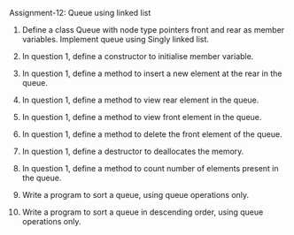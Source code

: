 Assignment-12: Queue using linked list

1. Define a class Queue with node type pointers front and rear as member variables. Implement queue using Singly linked list.

2. In question 1, define a constructor to initialise member variable.

3. In question 1, define a method to insert a new element at the rear in the queue.

4. In question 1, define a method to view rear element in the queue.

5. In question 1, define a method to view front element in the queue.

6. In question 1, define a method to delete the front element of the queue.

7. In question 1, define a destructor to deallocates the memory.

8. In question 1, define a method to count number of elements present in the queue.

9. Write a program to sort a queue, using queue operations only.

10. Write a program to sort a queue in descending order, using queue operations only.
